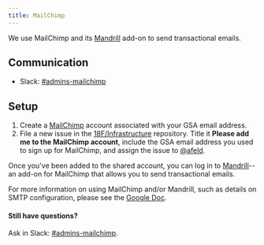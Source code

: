 ```yaml
---
title: MailChimp
---
```


We use MailChimp and its [Mandrill](../mandrill/) add-on to send transactional emails.

## Communication

* Slack: [#admins-mailchimp](https://18f.slack.com/messages/admins-mailchimp/)

## <a id="setup">Setup</a>

1. Create a [MailChimp](https://login.mailchimp.com/signup) account associated
   with your GSA email address.
2. File a new issue in the [18F/Infrastructure](https://github.com/18F/Infrastructure/issues/new)
   repository. Title it **Please add me to the MailChimp account**, include
   the GSA email address you used to sign up for MailChimp, and assign the
   issue to [@afeld](https://github.com/afeld).

Once you've been added to the shared account, you can log in to
[Mandrill](https://mandrillapp.com/)--an add-on for MailChimp that allows you
to send transactional emails.

For more information on using MailChimp and/or Mandrill, such as
details on SMTP configuration, please see the
[Google Doc](https://docs.google.com/document/d/1XdedSaLHpV-b9rbFfnckRRYmatGJm-8jG5qzwfnWVfc/edit).

#### Still have questions?

Ask in Slack: [#admins-mailchimp](https://18f.slack.com/messages/admins-mailchimp).
